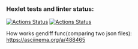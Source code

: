 ### Hexlet tests and linter status:
[![Actions Status](https://github.com/NNbaur/python-project-lvl2/workflows/hexlet-check/badge.svg)](https://github.com/NNbaur/python-project-lvl2/actions)
[![Actions Status](https://github.com/NNbaur/python-project-lvl2/workflows/GithubActions1/badge.svg)](https://github.com/NNbaur/python-project-lvl2)

How works gendiff func(comparing two json files): https://asciinema.org/a/488465
